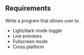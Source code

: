 ## Requirements

Write a program that allows user to

- Light/dark mode toggle
- Live previews
- Fullscreen mode
- Cross platform
